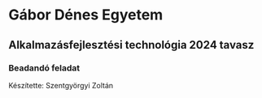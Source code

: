 # Gábor Dénes Egyetem
## Alkalmazásfejlesztési technológia 2024 tavasz
### Beadandó feladat
Készítette: Szentgyörgyi Zoltán